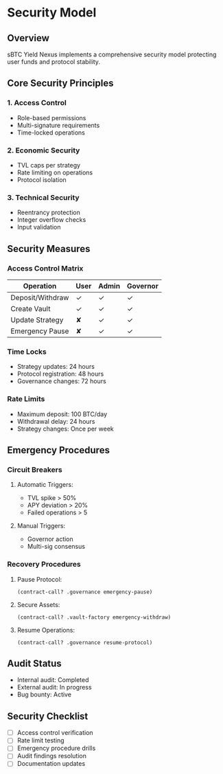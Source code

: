 # Security Model

## Overview

sBTC Yield Nexus implements a comprehensive security model protecting user funds and protocol stability.

## Core Security Principles

### 1. Access Control

- Role-based permissions
- Multi-signature requirements
- Time-locked operations

### 2. Economic Security

- TVL caps per strategy
- Rate limiting on operations
- Protocol isolation

### 3. Technical Security

- Reentrancy protection
- Integer overflow checks
- Input validation

## Security Measures

### Access Control Matrix

| Operation        | User | Admin | Governor |
| ---------------- | ---- | ----- | -------- |
| Deposit/Withdraw | ✓    | ✓     | ✓        |
| Create Vault     | ✓    | ✓     | ✓        |
| Update Strategy  | ✘    | ✓     | ✓        |
| Emergency Pause  | ✘    | ✓     | ✓        |

### Time Locks

- Strategy updates: 24 hours
- Protocol registration: 48 hours
- Governance changes: 72 hours

### Rate Limits

- Maximum deposit: 100 BTC/day
- Withdrawal delay: 24 hours
- Strategy changes: Once per week

## Emergency Procedures

### Circuit Breakers

1. Automatic Triggers:

   - TVL spike > 50%
   - APY deviation > 20%
   - Failed operations > 5

2. Manual Triggers:
   - Governor action
   - Multi-sig consensus

### Recovery Procedures

1. Pause Protocol:

   ```clarity
   (contract-call? .governance emergency-pause)
   ```

2. Secure Assets:

   ```clarity
   (contract-call? .vault-factory emergency-withdraw)
   ```

3. Resume Operations:
   ```clarity
   (contract-call? .governance resume-protocol)
   ```

## Audit Status

- Internal audit: Completed
- External audit: In progress
- Bug bounty: Active

## Security Checklist

- [ ] Access control verification
- [ ] Rate limit testing
- [ ] Emergency procedure drills
- [ ] Audit findings resolution
- [ ] Documentation updates

